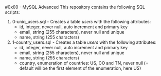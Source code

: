 #0x00 - MySQL Advanced
This repository contains the following SQL scripts:
1. 0-uniq_users.sql - Creates a table _users_ with the following attributes:
	- id, integer, never null, auto increment and primary key
	- email, string (255 characters), never null and unique
	- name, string (255 characters)
2. 1-country_users.sql - Creates a table _users_ with the following attributes:
	- id, integer, never null, auto increment and primary key
	- email, string (255 characters), never null and unique
	- name, string (255 characters)
	- country, enumeration of countries: US, CO and TN, never null (= default will be the first element of the enumeration, here US)

